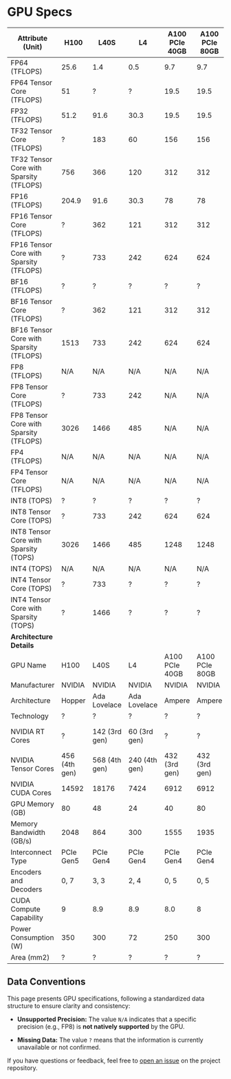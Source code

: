 # GPU Specs

Attribute (Unit) | H100 | L40S | L4 | A100 PCIe 40GB | A100 PCIe 80GB | A100 SXM4 40GB | A100 SXM4 80GB | A10 | T4 | Quadro RTX 5000 | V100 PCIe | V100 SXM2 | V100S PCIe
--- | --- | --- | --- | --- | --- | --- | --- | --- | --- | --- | --- | --- | ---
FP64 (TFLOPS) | 25.6 | 1.4 | 0.5 | 9.7 | 9.7 | 9.7 | 9.7 | 1 | ? | 0.3 | 7.1 | 7.8 | 8.2
FP64 Tensor Core (TFLOPS) | 51 | ? | ? | 19.5 | 19.5 | 19.5 | 19.5 | ? | N/A | N/A | N/A | N/A | N/A
FP32 (TFLOPS) | 51.2 | 91.6 | 30.3 | 19.5 | 19.5 | 19.5 | 19.5 | 31.2 | 8.1 | 11.2 | 14.1 | 15.7 | 16.4
TF32 Tensor Core (TFLOPS) | ? | 183 | 60 | 156 | 156 | 156 | 156 | 62.5 | N/A | N/A | 112 | 125 | N/A
TF32 Tensor Core with Sparsity (TFLOPS) | 756 | 366 | 120 | 312 | 312 | 312 | 312 | 125 | N/A | N/A | N/A | N/A | N/A
FP16 (TFLOPS) | 204.9 | 91.6 | 30.3 | 78 | 78 | 78 | 78 | 31.2 | 65 | 22.3 | 28.3 | 31.3 | 32.8
FP16 Tensor Core (TFLOPS) | ? | 362 | 121 | 312 | 312 | 312 | 312 | ? | ? | ? | 112 | 125 | 130
FP16 Tensor Core with Sparsity (TFLOPS) | ? | 733 | 242 | 624 | 624 | 624 | 624 | ? | ? | ? | ? | ? | ?
BF16 (TFLOPS) | ? | ? | ? | ? | ? | ? | ? | ? | N/A | N/A | N/A | N/A | N/A
BF16 Tensor Core (TFLOPS) | ? | 362 | 121 | 312 | 312 | 312 | 312 | 125 | N/A | N/A | N/A | N/A | N/A
BF16 Tensor Core with Sparsity (TFLOPS) | 1513 | 733 | 242 | 624 | 624 | 624 | 624 | 250 | N/A | N/A | N/A | N/A | N/A
FP8 (TFLOPS) | N/A | N/A | N/A | N/A | N/A | N/A | N/A | N/A | N/A | N/A | N/A | N/A | N/A
FP8 Tensor Core (TFLOPS) | ? | 733 | 242 | N/A | N/A | N/A | N/A | N/A | N/A | N/A | N/A | N/A | N/A
FP8 Tensor Core with Sparsity (TFLOPS) | 3026 | 1466 | 485 | N/A | N/A | N/A | N/A | N/A | N/A | N/A | N/A | N/A | N/A
FP4 (TFLOPS) | N/A | N/A | N/A | N/A | N/A | N/A | N/A | N/A | N/A | N/A | N/A | N/A | N/A
FP4 Tensor Core (TFLOPS) | N/A | N/A | N/A | N/A | N/A | N/A | N/A | N/A | N/A | N/A | N/A | N/A | N/A
INT8 (TOPS) | ? | ? | ? | ? | ? | ? | ? | ? | 130 | ? | ? | ? | ?
INT8 Tensor Core (TOPS) | ? | 733 | 242 | 624 | 624 | 624 | 624 | 250 | ? | ? | N/A | N/A | N/A
INT8 Tensor Core with Sparsity (TOPS) | 3026 | 1466 | 485 | 1248 | 1248 | 1248 | 1248 | 500 | ? | ? | N/A | N/A | N/A
INT4 (TOPS) | N/A | N/A | N/A | N/A | N/A | N/A | N/A | N/A | N/A | N/A | N/A | N/A | N/A
INT4 Tensor Core (TOPS) | ? | 733 | ? | ? | ? | ? | ? | 500 | 260 | ? | N/A | N/A | N/A
INT4 Tensor Core with Sparsity (TOPS) | ? | 1466 | ? | ? | ? | ? | ? | 1000 | ? | ? | N/A | N/A | N/A
**Architecture Details** |  |  |  |  |  |  |  |  |  |  |  |  |  | 
GPU Name | H100 | L40S | L4 | A100 PCIe 40GB | A100 PCIe 80GB | A100 SXM4 40GB | A100 SXM4 80GB | A10 | T4 | Quadro RTX 5000 | V100 PCIe | V100 SXM2 | V100S PCIe
Manufacturer | NVIDIA | NVIDIA | NVIDIA | NVIDIA | NVIDIA | NVIDIA | NVIDIA | NVIDIA | NVIDIA | NVIDIA | NVIDIA | NVIDIA | NVIDIA
Architecture | Hopper | Ada Lovelace | Ada Lovelace | Ampere | Ampere | Ampere | Ampere | Ampere | Turing | Turing | Volta | Volta | Volta
Technology | ? | ? | ? | ? | ? | ? | ? | ? | ? | ? | ? | ? | ?
NVIDIA RT Cores | ? | 142 (3rd gen) | 60 (3rd gen) | ? | ? | ? | ? | 72 (2nd gen) | ? | 48 | N/A | N/A | N/A
NVIDIA Tensor Cores | 456 (4th gen) | 568 (4th gen) | 240 (4th gen) | 432 (3rd gen) | 432 (3rd gen) | 432 (3rd gen) | 432 (3rd gen) | 288 (3rd gen) | 320 (2nd gen) | 384 (2nd gen) | 640 (1st gen) | 640 (1st gen) | 640 (1st gen)
NVIDIA CUDA Cores | 14592 | 18176 | 7424 | 6912 | 6912 | 6912 | 6912 | 9216 | 2560 | 3072 | 5120 | 5120 | 5120
GPU Memory (GB) | 80 | 48 | 24 | 40 | 80 | 40 | 80 | 24 | 16 | 16 | 16/32 | 16/32 | 32
Memory Bandwidth (GB/s) | 2048 | 864 | 300 | 1555 | 1935 | 1555 | 2039 | 600 | 300 | 448 | 900 | 900 | 1134
Interconnect Type | PCIe Gen5 | PCIe Gen4 | PCIe Gen4 | PCIe Gen4 | PCIe Gen4 | NVLink | NVLink | PCIe Gen4 | PCIe Gen3 | PCIe Gen3 | PCIe Gen3 | NVLink | PCIe Gen3
Encoders and Decoders | 0, 7 | 3, 3 | 2, 4 | 0, 5 | 0, 5 | 0, 5 | 0, 5 | 1, 2 | 1, 2 | 1, 2 | 3, 1 | 3, 1 | 3, 1
CUDA Compute Capability | 9 | 8.9 | 8.9 | 8.0 | 8 | 8.0 | 8 | 8.6 | 7.5 | 7.5 | 7 | 7 | 7
Power Consumption (W) | 350 | 300 | 72 | 250 | 300 | 400 | 400 | 150 | 70 | 230 | 250 | 300 | 250
Area (mm2) | ? | ? | ? | ? | ? | ? | ? | ? | ? | ? | ? | ? | ?

## Data Conventions

This page presents GPU specifications, following a standardized data structure to ensure clarity and consistency:

- **Unsupported Precision:**
  The value `N/A` indicates that a specific precision (e.g., FP8) is **not natively supported** by the GPU.

- **Missing Data:**
  The value `?` means that the information is currently unavailable or not confirmed.

If you have questions or feedback, feel free to [open an issue](https://github.com/gmasse/gpu-specs/issues) on the project repository.
